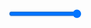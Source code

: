 <canvas id='draw-zone' width=500 height=500></canvas>
<canvas id='circle-zone' width=500 height=500></canvas>
<input id="circle-zone-slider" type="range" min="0" max="1" value="1" step="any">
